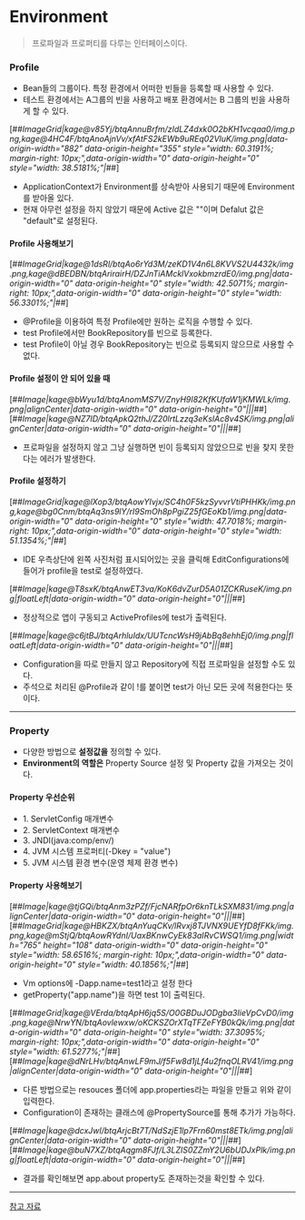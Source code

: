 # Environment
> 프로파일과 프로퍼티를 다루는 인터페이스이다.

### Profile
- Bean들의 그룹이다. 특정 환경에서 어떠한 빈들을 등록할 때 사용할 수 있다.
- 테스트 환경에서는 A그룹의 빈을 사용하고 배포 환경에서는 B 그룹의 빈을 사용하게 할 수 있다.

[##_ImageGrid|kage@v85Yj/btqAnnuBrfm/zIdLZ4dxk0O2bKH1vcqaa0/img.png,kage@4HC4F/btqAnoAjnVv/xfAtFS2kEWb9uREq02VluK/img.png|data-origin-width="882" data-origin-height="355" style="width: 60.3191%; margin-right: 10px;",data-origin-width="0" data-origin-height="0" style="width: 38.5181%;"|_##]

- ApplicationContext가 Environment를 상속받아 사용되기 때문에 Environment를 받아올 있다.
- 현재 아무런 설정을 하지 않았기 때문에 Active 값은 ""이며 Defalut 값은 "default"로 설정된다.

#### Profile 사용해보기

[##_ImageGrid|kage@1dsRl/btqAo6rYd3M/zeKD1V4n6L8KVVS2U4432k/img.png,kage@dBEDBN/btqArirairH/DZJnTiAMcklVxokbmzrdE0/img.png|data-origin-width="0" data-origin-height="0" style="width: 42.5071%; margin-right: 10px;",data-origin-width="0" data-origin-height="0" style="width: 56.3301%;"|_##]

- @Profile을 이용하여 특정 Profile에만 원하는 로직을 수행할 수 있다.
- test Profile에서만 BookRepository를 빈으로 등록한다.
- test Profile이 아닐 경우 BookRepository는 빈으로 등록되지 않으므로 사용할 수 없다.

#### Profile 설정이 안 되어 있을 때

[##_Image|kage@bWyu1d/btqAnomMS7V/ZnyH9I82KfKUfaW1jKMWLk/img.png|alignCenter|data-origin-width="0" data-origin-height="0"|||_##][##_Image|kage@NZ7ID/btqApkQ2thJ/Z20lrtLzzq3eKsIAc8v4SK/img.png|alignCenter|data-origin-width="0" data-origin-height="0"|||_##]

- 프로파일을 설정하지 않고 그냥 실행하면 빈이 등록되지 않았으므로 빈을 찾지 못한다는 에러가 발생한다.

#### Profile 설정하기

[##_ImageGrid|kage@lXop3/btqAowYIvjx/SC4h0F5kzSyvvrVtiPHHKk/img.png,kage@bg0Cnm/btqAq3ns9lY/rI9SmOh8pPgiZ25fGEoKb1/img.png|data-origin-width="0" data-origin-height="0" style="width: 47.7018%; margin-right: 10px;",data-origin-width="0" data-origin-height="0" style="width: 51.1354%;"|_##]

- IDE 우측상단에 왼쪽 사진처럼 표시되어있는 곳을 클릭해 EditConfigurations에 들어가 profile을 test로 설정하였다.

[##_Image|kage@T8sxK/btqAnwET3va/KoK6dvZurD5A01ZCKRuseK/img.png|floatLeft|data-origin-width="0" data-origin-height="0"|||_##]

- 정상적으로 앱이 구동되고 ActiveProfiles에 test가 출력된다.

[##_Image|kage@c6jtBJ/btqArhluIdx/UUTcncWsH9jAbBq8ehhEj0/img.png|floatLeft|data-origin-width="0" data-origin-height="0"|||_##]

- Configuration을 따로 만들지 않고 Repository에 직접 프로파일을 설정할 수도 있다.
- 주석으로 처리된 @Profile과 같이 !를 붙이면 test가 아닌 모든 곳에 적용한다는 뜻이다.

---

### Property
- 다양한 방법으로 **설정값을** 정의할 수 있다.
- **Environment의 역할은** Property Source 설정 및 Property 값을 가져오는 것이다.

#### Property 우선순위
- 1\. ServletConfig 매개변수
- 2\. ServletContext 매개변수
- 3\. JNDI(java:comp/env/)
- 4\. JVM 시스템 프로퍼티(-Dkey = "value")
- 5\. JVM 시스템 환경 변수(운영 체제 환경 변수)

#### Property 사용해보기

[##_Image|kage@tjGQi/btqAnm3zPZf/FjcNARfpOr6knTLkSXM831/img.png|alignCenter|data-origin-width="0" data-origin-height="0"|||_##][##_ImageGrid|kage@HBKZX/btqAnYuqCKv/lRvxj8TJVNX9UEYfD8fFKk/img.png,kage@mStjQ/btqAowRYdnI/UaxBKnwCyEk83aIRvCWSQ1/img.png|width="765" height="108" data-origin-width="0" data-origin-height="0" style="width: 58.6516%; margin-right: 10px;",data-origin-width="0" data-origin-height="0" style="width: 40.1856%;"|_##]

- Vm options에 -Dapp.name=test1라고 설정 한다
- getProperty("app.name")을 하면 test 1이 출력된다.

[##_ImageGrid|kage@VErda/btqApH6jq5S/O0GBDuJODgba3IieVpCvD0/img.png,kage@NrwYN/btqAovlewxw/oKCKSZOrXTqTFZeFYB0kQk/img.png|data-origin-width="0" data-origin-height="0" style="width: 37.3095%; margin-right: 10px;",data-origin-width="0" data-origin-height="0" style="width: 61.5277%;"|_##][##_Image|kage@dNrLHv/btqAnwLF9mJ/f5Fw8d1jLf4u2fnqOLRV41/img.png|alignCenter|data-origin-width="0" data-origin-height="0"|||_##]

- 다른 방법으로는 resouces 폴더에 app.properties라는 파일을 만들고 위와 같이 입력한다.
- Configuration이 존재하는 클래스에 @PropertySource를 통해 추가가 가능하다.

[##_Image|kage@dcxJwI/btqArjcBt7T/NdSzjE1lp7Frn60mst8ETk/img.png|alignCenter|data-origin-width="0" data-origin-height="0"|||_##][##_Image|kage@buN7XZ/btqAqgm8FJf/L3LZIS0ZZmY2U6bUDJxPlk/img.png|floatLeft|data-origin-width="0" data-origin-height="0"|||_##]

- 결과를 확인해보면 app.about property도 존재하는것을 확인할 수 있다. 

---

[참고 자료](https://www.inflearn.com/course/spring-framework_core)

